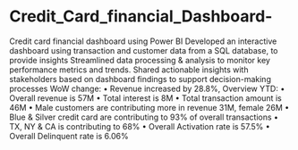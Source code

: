 # Credit_Card_financial_Dashboard-
Credit card financial dashboard using Power BI
Developed an interactive dashboard using 
transaction and customer data from a SQL database, 
to provide insights
Streamlined data processing & analysis to monitor 
key performance metrics and trends.
 Shared actionable insights with stakeholders based 
on dashboard findings to support decision-making 
processes
WoW change: 
• Revenue increased by 28.8%, 
Overview YTD:
• Overall revenue is 57M
• Total interest is 8M
• Total transaction amount is 46M
• Male customers are contributing more in revenue 31M, female 26M
• Blue & Silver credit card are contributing to 93% of overall 
transactions
• TX, NY & CA is contributing to 68%
• Overall Activation rate is 57.5%
• Overall Delinquent rate is 6.06%
